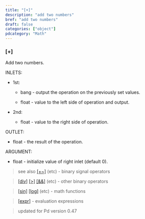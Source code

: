 ```yaml
---
title: "[+]"
description: "add two numbers"
bref: "add two numbers"
draft: false
categories: ["object"]
pdcategory: "Math"
---
```


### [+]

Add two numbers.

INLETS:

- 1st:

  - bang - output the operation on the previously set values.

  - float - value to the left side of operation and output.

- 2nd:

  - float - value to the right side of operation.

OUTLET:

- float - the result of the operation.

ARGUMENT:

- float - initialize value of right inlet (default 0).


> see also [[+~]](../#) (etc) - binary signal operators

> [[div]](../#) [[>]](../#) [[&&]](../#) (etc) - other binary operators

> [[sin]](../sin) [[log]](../#) (etc) - math functions

> [[expr]](../expr-family) - evaluation expressions
 
 
> updated for Pd version 0.47
 
